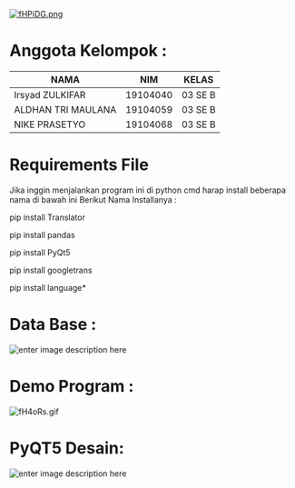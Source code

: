 [![fHPiDG.png](https://iili.io/fHPiDG.png)](https://freeimage.host/i/fHPiDG)

# Anggota Kelompok :
| NAMA | NIM | KELAS
|--|--|--|
| Irsyad ZULKIFAR  | 19104040| 03 SE B
| ALDHAN TRI MAULANA  | 19104059 | 03 SE B
| NIKE PRASETYO | 19104068 | 03 SE B
# Requirements File
Jika inggin menjalankan program ini di python cmd harap install beberapa nama di bawah ini 
Berikut Nama Installanya : 

pip install Translator

pip install pandas

pip install PyQt5

pip install googletrans

pip install language*

# Data Base :
![enter image description here](https://i.ibb.co/Z2nq8LL/db.jpg)
# Demo Program :

![fH4oRs.gif](https://s6.gifyu.com/images/NEWd03abb72ab199145.gif)
# PyQT5 Desain:
![enter image description here](https://i.ibb.co/JQVJ41N/Screenshot-4.png)

